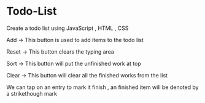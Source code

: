 # Todo-List
Create a todo list using JavaScript , HTML , CSS

Add -> This button is used to add items to the todo list

Reset -> This button clears the typing area 

Sort -> This button will put the unfinished work at top 

Clear -> This button will clear all the finished works from the list

We can tap on an entry to mark it finish , an finished item will be denoted by a strikethough mark
